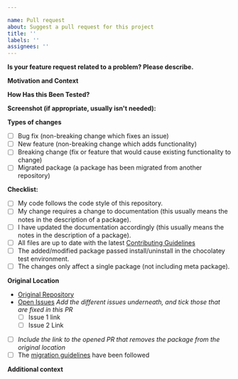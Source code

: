 ```yaml
---

name: Pull request
about: Suggest a pull request for this project
title: ''
labels: ''
assignees: ''
---
```


**Is your feature request related to a problem? Please describe.**
<!-- Describe your changes in detail -->

**Motivation and Context**
<!-- Why is this change required? What problem does it solve? -->
<!-- If it fixes an open issue, please link to the issue here. -->
<!-- Use fixes/fixed when referencing the issue -->

**How Has this Been Tested?**
<!-- Please describe in detail how you tested your changes. -->
<!-- Include details of your testing environment, and the tests you ran to -->
<!-- see how your change affects other areas of the script, etc. -->

**Screenshot (if appropriate, usually isn't needed):**

**Types of changes**
<!-- What types of changes does your code introduce? Put an `x` in all the boxes that apply: -->

- [ ] Bug fix (non-breaking change which fixes an issue)
- [ ] New feature (non-breaking change which adds functionality)
- [ ] Breaking change (fix or feature that would cause existing functionality to change)
- [ ] Migrated package (a package has been migrated from another repository)

**Checklist:**
<!-- Go over all the following points, and put an `x` in all the boxes that apply. -->
<!-- If you're unsure about any of these, don't hesitate to ask. We're here to help! -->

- [ ] My code follows the code style of this repository.
- [ ] My change requires a change to documentation (this usually means the notes in the description of a package).
- [ ] I have updated the documentation accordingly (this usually means the notes in the description of a package).
- [ ] All files are up to date with the latest [Contributing Guidelines](https://github.com/chocolatey/chocolatey-coreteampackages/blob/master/CONTRIBUTING.md)
- [ ] The added/modified package passed install/uninstall in the chocolatey test environment.
- [ ] The changes only affect a single package (not including meta package).

<!-- The following section can be removed if the package has not been migrated from another location -->

**Original Location**

- [Original Repository](add_link_to_original_repository_location)
-   [Open Issues](link_to_the_generic_location_of_open_issues) _Add the different issues underneath, and tick those that are fixed in this PR_
    - [ ] Issue 1 link
    - [ ] Issue 2 Link
- [ ] _Include the link to the opened PR that removes the package from the original location_
- [ ] The [migration guidelines](https://github.com/chocolatey/chocolatey-coreteampackages/wiki/Package-migration-process) have been followed

**Additional context**
<!-- Add any other context or screenshots about the feature request here. -->
